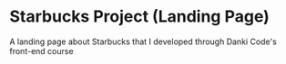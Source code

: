 # Starbucks Project (Landing Page)
 A landing page about Starbucks that I developed through Danki Code's front-end course
